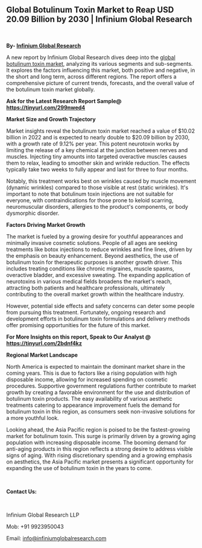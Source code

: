 <h2><strong>Global Botulinum Toxin Market to Reap USD 20.09 Billion by 2030 | Infinium Global Research</strong></h2>
<p>&nbsp;</p>
<p><strong>By- </strong><a href="https://www.infiniumglobalresearch.com"><strong>Infinium Global Research</strong></a></p>
<p>A new report by Infinium Global Research dives deep into the <a href="https://www.infiniumglobalresearch.com/market-reports/global-botulinum-toxin-market">global botulinum toxin market</a>, analyzing its various segments and sub-segments. It explores the factors influencing this market, both positive and negative, in the short and long term, across different regions. The report offers a comprehensive picture of current trends, forecasts, and the overall value of the botulinum toxin market globally.</p>
<p><strong>Ask for the Latest Research Report Sample@ </strong><a href="https://tinyurl.com/299nwed4"><strong>https://tinyurl.com/299nwed4</strong></a></p>
<p><strong>Market Size and Growth Trajectory</strong></p>
<p>Market insights reveal the botulinum toxin market reached a value of $10.02 billion in 2022 and is expected to nearly double to $20.09 billion by 2030, with a growth rate of 9.12% per year. This potent neurotoxin works by limiting the release of a key chemical at the junction between nerves and muscles. Injecting tiny amounts into targeted overactive muscles causes them to relax, leading to smoother skin and wrinkle reduction. The effects typically take two weeks to fully appear and last for three to four months.</p>
<p>Notably, this treatment works best on wrinkles caused by muscle movement (dynamic wrinkles) compared to those visible at rest (static wrinkles). It's important to note that botulinum toxin injections are not suitable for everyone, with contraindications for those prone to keloid scarring, neuromuscular disorders, allergies to the product's components, or body dysmorphic disorder.</p>
<p><strong>Factors Driving Market Growth</strong></p>
<p>The market is fueled by a growing desire for youthful appearances and minimally invasive cosmetic solutions. People of all ages are seeking treatments like botox injections to reduce wrinkles and fine lines, driven by the emphasis on beauty enhancement. Beyond aesthetics, the use of botulinum toxin for therapeutic purposes is another growth driver. This includes treating conditions like chronic migraines, muscle spasms, overactive bladder, and excessive sweating. The expanding application of neurotoxins in various medical fields broadens the market's reach, attracting both patients and healthcare professionals, ultimately contributing to the overall market growth within the healthcare industry.</p>
<p>However, potential side effects and safety concerns can deter some people from pursuing this treatment. Fortunately, ongoing research and development efforts in botulinum toxin formulations and delivery methods offer promising opportunities for the future of this market.</p>
<p><strong>For More Insights on this report, Speak to Our Analyst @ </strong><a href="https://tinyurl.com/2bdnf4kz"><strong>https://tinyurl.com/2bdnf4kz</strong></a></p>
<p><strong>Regional Market Landscape</strong></p>
<p>North America is expected to maintain the dominant market share in the coming years. This is due to factors like a rising population with high disposable income, allowing for increased spending on cosmetic procedures. Supportive government regulations further contribute to market growth by creating a favorable environment for the use and distribution of botulinum toxin products. The easy availability of various aesthetic treatments catering to appearance improvement fuels the demand for botulinum toxin in this region, as consumers seek non-invasive solutions for a more youthful look.</p>
<p>Looking ahead, the Asia Pacific region is poised to be the fastest-growing market for botulinum toxin. This surge is primarily driven by a growing aging population with increasing disposable income. The booming demand for anti-aging products in this region reflects a strong desire to address visible signs of aging. With rising discretionary spending and a growing emphasis on aesthetics, the Asia Pacific market presents a significant opportunity for expanding the use of botulinum toxin in the years to come.</p>
<p>&nbsp;</p>
<p><strong>Contact Us:</strong></p>
<p>&nbsp;</p>
<p>Infinium Global Research LLP</p>
<p>Mob: +91 9923950043</p>
<p>Email: <a href="mailto:info@infiniumglobalresearch.com">info@infiniumglobalresearch.com</a></p>